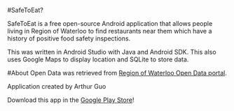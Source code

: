 #SafeToEat?

SafeToEat is a free open-source Android application that allows people living in Region of Waterloo to find restaurants near them which have a history of positive food safety inspections.

This was written in Android Studio with Java and Android SDK. This also uses Google Maps to display location and SQLite to store data. 

#About
Open Data was retrieved from [Region of Waterloo Open Data portal](http://www.regionofwaterloo.ca/en/regionalgovernment/OpenDataHome.asp). 

Application created by Arthur Guo

Download this app in the [Google Play Store](https://play.google.com/store/apps/details?id=com.arthur_guo.restaurantsafety)! 